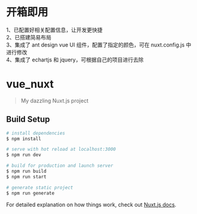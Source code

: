 # 开箱即用
1、已配置好相关配置信息，让开发更快捷  
2、已搭建简易布局  
3、集成了 ant design vue UI 组件，配置了指定的颜色，可在 nuxt.config.js 中进行修改  
4、集成了 echartjs 和 jquery，可根据自己的项目进行去除    


# vue_nuxt

> My dazzling Nuxt.js project

## Build Setup

```bash
# install dependencies
$ npm install

# serve with hot reload at localhost:3000
$ npm run dev

# build for production and launch server
$ npm run build
$ npm run start

# generate static project
$ npm run generate
```

For detailed explanation on how things work, check out [Nuxt.js docs](https://nuxtjs.org).

